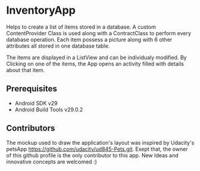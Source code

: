 # InventoryApp
Helps to create a list of items stored in a database. A custom ContentProvider Class is used along with a ContractClass to perform every database operation. Each item possess a picture along with 6 other attributes all stored in one database table. 

The items are displayed in a ListView and can be individualy modified.
By Clicking on one of the items, the App opens an activity filled with details about that item.

## Prerequisites 
* Android SDK v29
* Android Build Tools v29.0.2

## Contributors

The mockup used to draw the application's layout was inspired by Udacity's petsApp https://github.com/udacity/ud845-Pets.git. Exept that, the owner of this github profile is the only contributor to this app. New Ideas and innovative concepts are welcomed :)
